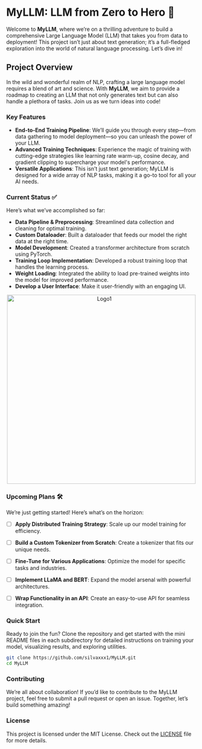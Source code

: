 # MyLLM: LLM from Zero to Hero 🚀

Welcome to **MyLLM**, where we’re on a thrilling adventure to build a comprehensive Large Language Model (LLM) that takes you from data to deployment! This project isn’t just about text generation; it’s a full-fledged exploration into the world of natural language processing. Let’s dive in!

## Project Overview

In the wild and wonderful realm of NLP, crafting a large language model requires a blend of art and science. With **MyLLM**, we aim to provide a roadmap to creating an LLM that not only generates text but can also handle a plethora of tasks. Join us as we turn ideas into code!

### Key Features

- **End-to-End Training Pipeline**: We’ll guide you through every step—from data gathering to model deployment—so you can unleash the power of your LLM.
- **Advanced Training Techniques**: Experience the magic of training with cutting-edge strategies like learning rate warm-up, cosine decay, and gradient clipping to supercharge your model's performance.
- **Versatile Applications**: This isn’t just text generation; MyLLM is designed for a wide array of NLP tasks, making it a go-to tool for all your AI needs.

### Current Status ✅

Here’s what we’ve accomplished so far:

- **Data Pipeline & Preprocessing**: Streamlined data collection and cleaning for optimal training.
- **Custom Dataloader**: Built a dataloader that feeds our model the right data at the right time.
- **Model Development**: Created a transformer architecture from scratch using PyTorch.
- **Training Loop Implementation**: Developed a robust training loop that handles the learning process.
- **Weight Loading**: Integrated the ability to load pre-trained weights into the model for improved performance.
- **Develop a User Interface**: Make it user-friendly with an engaging UI.

<div align="center">
  <img src="./Capturex.PNG" alt="Logo1" width="500" />
</div>


### Upcoming Plans 🛠️

We’re just getting started! Here’s what’s on the horizon:

- [ ] **Apply Distributed Training Strategy**: Scale up our model training for efficiency.
- [ ] **Build a Custom Tokenizer from Scratch**: Create a tokenizer that fits our unique needs.
- [ ] **Fine-Tune for Various Applications**: Optimize the model for specific tasks and industries.
- [ ] **Implement LLaMA and BERT**: Expand the model arsenal with powerful architectures.
- [ ] **Wrap Functionality in an API**: Create an easy-to-use API for seamless integration.


### Quick Start

Ready to join the fun? Clone the repository and get started with the mini README files in each subdirectory for detailed instructions on training your model, visualizing results, and exploring utilities.

```bash
git clone https://github.com/silvaxxx1/MyLLM.git
cd MyLLM
```

### Contributing

We’re all about collaboration! If you’d like to contribute to the MyLLM project, feel free to submit a pull request or open an issue. Together, let’s build something amazing!

### License

This project is licensed under the MIT License. Check out the [LICENSE](LICENSE) file for more details.


